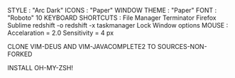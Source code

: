 STYLE : "Arc Dark"
ICONS : "Paper"
WINDOW THEME : "Paper"
FONT : "Roboto" 10
KEYBOARD SHORTCUTS :
            <Ctrl-Alt-F>      File Manager
            <Ctrl-Alt-T>      Terminator
            <Ctrl-Alt-I>      Firefox
            <Ctrl-Alt-S>      Sublime
            <Super-R>         redshift -o
            <Alt-Super-R>     redshift -x
            <Ctrl-Shift-Esc>  taskmanager
            <Ctrl-Alt-Delete> Lock
            <Alt-Space>       Window options
MOUSE : 
        Accelaration = 2.0
        Sensitivity = 4 px

CLONE VIM-DEUS AND VIM-JAVACOMPLETE2 TO SOURCES-NON-FORKED

INSTALL OH-MY-ZSH!
